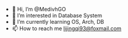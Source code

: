 - 👋 Hi, I’m @MedivhGO
- 👀 I’m interested in Database System
- 🌱 I’m currently learning OS, Arch, DB
- 📫 How to reach me lijingqi93@foxmail.com

<!---
MedivhGO/MedivhGO is a ✨ special ✨ repository because its `README.md` (this file) appears on your GitHub profile.
You can click the Preview link to take a look at your changes.
--->
